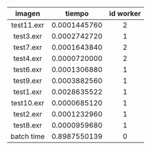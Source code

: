 imagen|tiempo|id worker
:---:|:---:|:---:
test11.exr|0.0001445760|2
test3.exr|0.0002742720|1
test7.exr|0.0001643840|2
test4.exr|0.0000720000|2
test6.exr|0.0001306880|1
test9.exr|0.0003882560|1
test1.exr|0.0028635522|1
test10.exr|0.0000685120|1
test2.exr|0.0001232960|1
test8.exr|0.0000959680|1
batch time|0.8987550139|0
